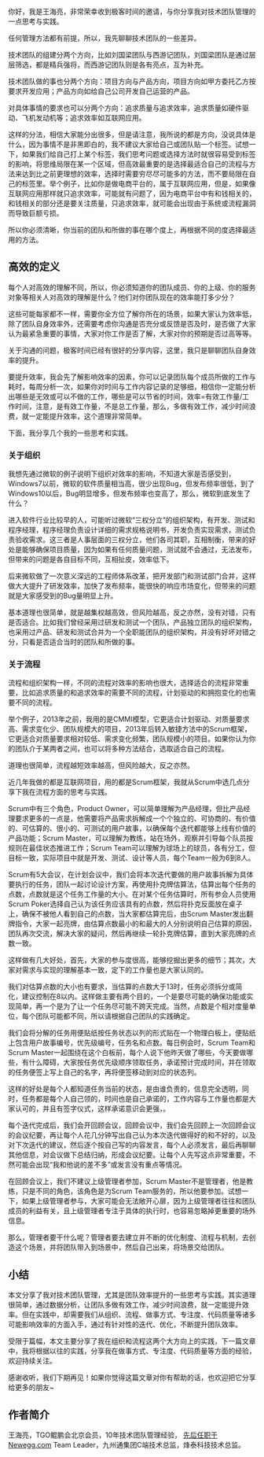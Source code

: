 你好，我是王海亮，非常荣幸收到极客时间的邀请，与你分享我对技术团队管理的一点思考与实践。

任何管理方法都有前提，所以，我先聊聊技术团队的一些差异。

技术团队的组建分两个方向，比如刘国梁团队与西游记团队，刘国梁团队是通过层层筛选，都是精兵强将，而西游记团队则是各有亮点，互为补充。

技术团队做的事也分两个方向：项目方向与产品方向，项目方向如甲方委托乙方按要求开发应用；产品方向如给自己公司开发自己运营的产品。

对具体事情的要求也可以分两个方向：追求质量与追求效率，追求质量如硬件驱动、飞机发动机等；追求效率如互联网应用。

这样的分法，相信大家能分出很多，但是请注意，我所说的都是方向，没说具体是什么，因为事情不是非黑即白的，我不建议大家给自己或团队贴一个标签。试想一下，如果我们给自己打上某个标签，我们思考问题或选择方法时就很容易受到标签的影响，将思维局限在某一个区域，但高效最重要的是选择最适合自己的流程与方法来达到比之前更理想的效率，选择时需要穷尽尽可能多的方法，而不要局限在自己的标签里。举个例子，比如你是做电商平台的，属于互联网应用，但是，如果像互联网应用那样就只追求效率，可能就有问题了，因为电商平台中有和钱相关的，和钱相关的部分还是要关注质量，只追求效率，就可能会出现由于系统或流程漏洞而导致巨额亏损。

所以你必须清晰，你当前的团队和所做的事在哪个度上，再根据不同的度选择最适用的方法。

## 高效的定义

每个人对高效的理解不同，所以，你必须知道你的团队成员、你的上级、你的服务对象等相关人对高效的理解是什么？他们对你团队现在的效率能打多少分？

这些可能每家都不一样，需要你全方位了解你所在的场景，如果大家认为效率低，除了团队自身效率外，还需要考虑你沟通是否充分或反馈是否及时，是否做了大家认为最紧急重要的事情，大家对你工作是否了解，大家对你的预期是否过高等等。

关于沟通的问题，极客时间已经有很好的分享内容，这里，我只是聊聊团队自身效率的提升。

要提升效率，我会先了解影响效率的因素，你可以记录团队每个成员所做的工作与耗时，每周分析一次，如果你对时间与工作内容记录的足够细，相信你一定能分析出哪些是无效或可以不做的工作，哪些是可以节省的时间，效率=有效工作量/工作时间，注意，是有效工作量，不是总工作量，那么，多做有效工作，减少时间浪费，就一定能提升效率，这个道理非常简单。

下面，我分享几个我的一些思考和实践。

### 关于组织

我想先通过微软的例子说明下组织对效率的影响，不知道大家是否感受到，Windows7以前，微软的软件质量相当高，很少出现Bug，但发布频率很低，到了Windows10以后，Bug明显增多，但发布频率也变高了，那么，微软到底发生了什么？

进入软件行业比较早的人，可能听过微软“三权分立”的组织架构，有开发、测试和程序经理，程序经理负责设计详细的需求规格说明书，开发负责实现需求，测试负责验收需求。这三者是人事层面的三权分立，他们各司其职，互相制衡，带来的好处是能够确保项目质量，因为如果有任何质量问题，测试就不会通过，无法发布，但带来的问题是各自目标不同，互相扯皮，效率低下。

后来微软做了一次意义深远的工程师体系改革，把开发部门和测试部门合并，这样做大大提升了研发效率，加快了发布频率，能很快的响应市场变化，但带来的问题就是大家感受到的Bug量明显上升。

基本道理也很简单，就是越集权越高效，但风险越高，反之亦然，没有对错，只有是否适合。比如我们曾经采用过研发和测试一个团队，产品独立团队的组织架构，也采用过产品、研发和测试合并为一个全职能团队的组织架构，并没有好坏对错之分，只看是否适合当时的团队和所做的事。

### 关于流程

流程和组织架构一样，不同的流程对效率的影响也很大，选择适合的流程非常重要，比如追求质量的和追求效率的需要不同的流程，计划驱动的和拥抱变化的也需要不同的流程。

举个例子，2013年之前，我用的是CMMI模型，它更适合计划驱动、对质量要求高、需求变化少、团队规模大的项目，2013年后转入敏捷方法中的Scrum框架，它更适合对质量要求相对较低、需求变化频繁，团队规模小的项目。如果你认为你的团队介于某两者之间，也可以将多种方法结合，选取适合自己的流程。

道理也很简单，流程越短效率越高，但风险越大，反之亦然。

近几年我做的都是互联网项目，用的都是Scrum框架，我就从Scrum中选几点分享下我在流程方面的思考与实践。

Scrum中有三个角色，Product Owner，可以简单理解为产品经理，但比产品经理要求更多的一点是，他需要将产品需求拆解成一个个独立的、可协商的、有价值的、可估算的、很小的、可测试的用户故事，以确保每个迭代都能够上线有价值的产品功能；Scrum Master，可以理解为教练，站在场外，观察并引导每个队员按规则在最佳状态推进工作；Scrum Team可以理解为球场上的球员，各有分工，但目标一致，实际项目中就是开发、测试、设计等人员，每个Team一般为6到8人。

Scrum有5大会议，在计划会议中，我们会将本次迭代要做的用户故事拆解为具体要执行的任务，团队一起讨论设计方案，再使用扑克牌估算法，估算出每个任务的点数，点数就是这个任务工作量的大小。在对某个任务估算时，所有参会人员使用Scrum Poker选择自己认为该任务应该具有的点数，然后将扑克反面放在桌子上，确保不被他人看到自己的点数，当大家都估算完后，由Scrum Master发出翻牌指令，大家一起亮牌，由估算点数最小的和最大的人分别说明自己估算的原因，团队再次交流，解决大家的疑问，然后再继续一轮扑克牌估算，直到大家亮牌的点数一致。

这样做有几大好处，首先，大家的参与度很高，能够挖掘出更多的细节；其次，大家对需求与实现的理解基本一致，定下的工作量也是大家认同的。

我们对估算点数的大小也有要求，当估算的点数大于13时，任务必须拆分或简化，建议控制在8以内。这样做主要有两个目的，一个是要尽可能的确保功能或实现简单，再一个是为了让一个任务尽可能不跨天完成。当然，点数是个相对度量单位，每个团队可能都不同，所以请根据自己团队的实践确定。

我们会将分解的任务用便贴纸按任务状态以列的形式贴在一个物理白板上，便贴纸上包含用户故事编号，优先级编号，任务名和点数。每日例会时，Scrum Team和Scrum Master一起围绕在这个白板前，每个人说下他昨天做了哪些，今天要做哪些，有什么障碍，大家按任务优先级顺序领取任务，承诺预计完成时间，并在领取的任务便签上写上自己的名字，再将便签移动到对应的状态列。

这样的好处是每个人都知道任务当前的状态，是由谁负责的，信息完全透明，同时，任务都是每个人自己领的，时间也是自己承诺的，工作内容与工作量也都是大家认可的，并且有签字仪式，这样承诺意识会更强，。

每个迭代完成后，我们会开回顾会议，回顾会议中，我们会先回顾上一次回顾会议的会议纪要，再让每个人花几分钟写出自己认为本次迭代做得好的和不好的，以及对下次迭代的建议，然后逐个按自己写的内容发言，每个人必须发言，最后再聊聊其他信息，对会议做下总结归纳，形成会议纪要。让每个人先写这点非常重要，不然可能会出现“我和他说的差不多”或发言没有重点等情况。

在回顾会议上，我们不建议上级管理者参加，Scrum Master不是管理者，他是教练，只是不同的角色，该角色是为Scrum Team服务的，所以他要参加。试想一下，如果上级管理者参与，大家可能会无法敞开心扉，因为上级管理者往往和团队成员的利益有关，且上级管理者专注于具体的执行时，也容易忽略掉更重要的场外信息。

那么，管理者要干什么呢？管理者要去建立并不断的优化制度、流程与机制，去创造这个场景，并将团队带入到场景中，然后自己出来，将场景交给团队。

## 小结

本文分享了我对技术团队管理，尤其是团队效率提升的一些思考与实践。其实道理很简单，通过数据分析，让团队多做有效工作，减少时间浪费，就一定能提升效率。但在实践中，却需要我们从组织、流程、做事方式、专注度、代码质量等诸多可能影响效率的方面入手，通过有针对性的迭代、优化，不断提升团队效率。

受限于篇幅，本文主要分享了我在组织和流程这两个大方向上的实践，下一篇文章中，我将根据以往的实践，分享我在做事方式、专注度、代码质量等方面的经验，欢迎持续关注。

感谢收听，我们下期再见！如果你觉得这篇文章对你有帮助的话，也欢迎把它分享给更多的朋友~

## 作者简介

王海亮，TGO鲲鹏会北京会员，10年技术团队管理经验， [先后任职于Newegg.com](http://xn--Newegg-og8i52ap5m48hwx0l.com) Team Leader，九州通集团C端技术总监，烽泰科技技术总监。